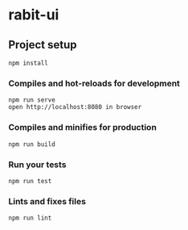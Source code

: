 # rabit-ui

## Project setup
```
npm install
```

### Compiles and hot-reloads for development
```
npm run serve
open http://localhost:8080 in browser
```

### Compiles and minifies for production
```
npm run build
```

### Run your tests
```
npm run test
```

### Lints and fixes files
```
npm run lint
```
